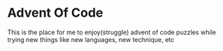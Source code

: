 # Advent Of Code
This is the place for me to enjoy(struggle) advent of code puzzles while trying new things 
like new languages, new technique, etc
